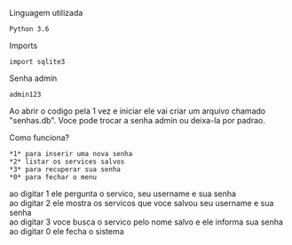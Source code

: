 Linguagem utilizada 

    Python 3.6

Imports  

    import sqlite3

Senha admin

    admin123

Ao abrir o codigo pela 1 vez e iniciar ele vai criar um arquivo chamado "senhas.db". Voce pode trocar a senha admin ou deixa-la por padrao.

Como funciona?

    *1* para inserir uma nova senha
    *2* listar os services salvos
    *3* para recuperar sua senha
    *0* para fechar o menu

ao digitar 1 ele pergunta o servico, seu username e sua senha <br>
ao digitar 2 ele mostra os servicos que voce salvou seu username e sua senha<br>
ao digitar 3 voce busca o servico pelo nome salvo e ele informa sua senha <br>
ao digitar 0 ele fecha o sistema


